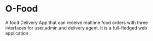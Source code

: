  
 # O-Food
 
 A food Delivery App that can receive realtime food orders with three interfaces for user,admin,and delivery agent. It is a full-fledged web application .
